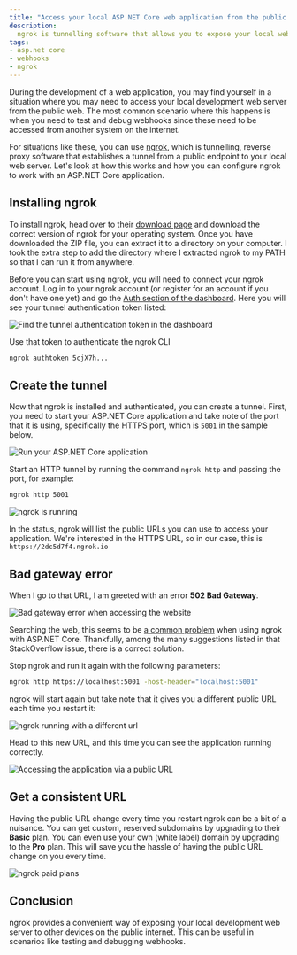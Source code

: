 ```yaml
---
title: "Access your local ASP.NET Core web application from the public web"
description:
  ngrok is tunnelling software that allows you to expose your local web server to the outside world. This is ideal for scenarios like testing webhooks.
tags:
- asp.net core
- webhooks
- ngrok
---
```


During the development of a web application, you may find yourself in a situation where you may need to access your local development web server from the public web. The most common scenario where this happens is when you need to test and debug webhooks since these need to be accessed from another system on the internet.

For situations like these, you can use [ngrok](https://ngrok.com/), which is tunnelling, reverse proxy software that establishes a tunnel from a public endpoint to your local web server. Let's look at how this works and how you can configure ngrok to work with an ASP.NET Core application.

## Installing ngrok

To install ngrok, head over to their [download page](https://ngrok.com/download) and download the correct version of ngrok for your operating system. Once you have downloaded the ZIP file, you can extract it to a directory on your computer. I took the extra step to add the directory where I extracted ngrok to my PATH so that I can run it from anywhere.

Before you can start using ngrok, you will need to connect your ngrok account. Log in to your ngrok account (or register for an account if you don't have one yet) and go the [Auth section of the dashboard](https://dashboard.ngrok.com/auth). Here you will see your tunnel authentication token listed:

![Find the tunnel authentication token in the dashboard](/images/blog/2019-06-25-using-ngrok-with-aspnet-core/ngrok-auth-token.png)

Use that token to authenticate the ngrok CLI

```bash
ngrok authtoken 5cjX7h...
```

## Create the tunnel

Now that ngrok is installed and authenticated, you can create a tunnel. First, you need to start your ASP.NET Core application and take note of the port that it is using, specifically the HTTPS port, which is `5001` in the sample below.

![Run your ASP.NET Core application](/images/blog/2019-06-25-using-ngrok-with-aspnet-core/run-application.png)

Start an HTTP tunnel by running the command `ngrok http` and passing the port, for example:

```bash
ngrok http 5001
```

![ngrok is running](/images/blog/2019-06-25-using-ngrok-with-aspnet-core/ngrok-running.png)

In the status, ngrok will list the public URLs you can use to access your application. We're interested in the HTTPS URL, so in our case, this is `https://2dc5d7f4.ngrok.io`

## Bad gateway error

When I go to that URL, I am greeted with an error **502 Bad Gateway**.

![Bad gateway error when accessing the website](/images/blog/2019-06-25-using-ngrok-with-aspnet-core/bad-gateway.png)

Searching the web, this seems to be [a common problem](https://stackoverflow.com/questions/40598428/ngrok-errors-502-bad-gateway) when using ngrok with ASP.NET Core. Thankfully, among the many suggestions listed in that StackOverflow issue, there is a correct solution.

Stop ngrok and run it again with the following parameters:

```bash
ngrok http https://localhost:5001 -host-header="localhost:5001"
```

ngrok will start again but take note that it gives you a different public URL each time you restart it:

![ngrok running with a different url](/images/blog/2019-06-25-using-ngrok-with-aspnet-core/ngrok-running-take-2.png)

Head to this new URL, and this time you can see the application running correctly.

![Accessing the application via a public URL](/images/blog/2019-06-25-using-ngrok-with-aspnet-core/accessing-website-via-public-url.png)

## Get a consistent URL

Having the public URL change every time you restart ngrok can be a bit of a nuisance. You can get custom, reserved subdomains by upgrading to their **Basic** plan. You can even use your own (white label) domain by upgrading to the **Pro** plan. This will save you the hassle of having the public URL change on you every time.

![ngrok paid plans](/images/blog/2019-06-25-using-ngrok-with-aspnet-core/ngrok-paid-plans.png)

## Conclusion

ngrok provides a convenient way of exposing your local development web server to other devices on the public internet. This can be useful in scenarios like testing and debugging webhooks.